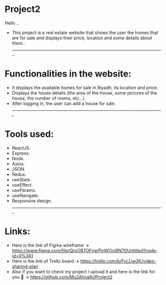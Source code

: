# Project2
Hello .. 
- This project is a real estate website that shows the user the homes that are for sale and displays their price, location and some details about them..
               ____________________________________________________________________________
# Functionalities in the website:
* It displays the available homes for sale in Riyadh, its location and price.
* Displays the house details (the area of ​​the house, some pictures of the house, the number of rooms, etc...)
* After logging in, the user can add a house for sale.
               ____________________________________________________________________________
# Tools used:
- ReactJS.
- Express.
- Node.
- Axios.
- JSON. 
- Redux.
- useState. 
- useEffect. 
- useParams.
- useNavigate. 
- Responsive design. 
               ____________________________________________________________________________
 # Links:
 * Here is the link of Figma wireframe -> https://www.figma.com/file/QroOR7OFygrPjnWOnj8N7f/Untitled?node-id=0%3A1
 * Here is the link of Trello board -> https://trello.com/b/FvLLiw2K/video-sharing-plan
 * Also if you want to check my project I upload it and here is the link for you 🤍 -> https://github.com/Mu2Almalki/Project2             
